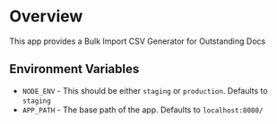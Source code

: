 # Overview

This app provides a Bulk Import CSV Generator for Outstanding Docs

## Environment Variables

- `NODE_ENV` - This should be either `staging` or `production`. Defaults to `staging`
- `APP_PATH` - The base path of the app. Defaults to `localhost:8080/`
